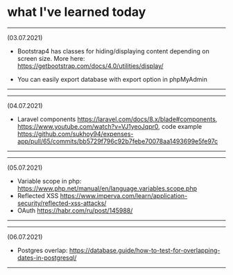 # what I've learned today

--------------------------------------------------------------------------------------------------------------------------------------------------
(03.07.2021)

* Bootstrap4 has classes for hiding/displaying content depending on screen size.
More here: https://getbootstrap.com/docs/4.0/utilities/display/

* You can easily export database with export option in phpMyAdmin

---------------------------------------------------------------------------------------------------------------------------------------------------

---------------------------------------------------------------------------------------------------------------------------------------------------
(04.07.2021)

* Laravel components https://laravel.com/docs/8.x/blade#components, https://www.youtube.com/watch?v=VJ1yeoJqpr0, code example https://github.com/sukhoy94/expenses-app/pull/65/commits/bb5729f796c92b7febe70078aa1493699e5fe97c

----------------------------------------------------------------------------------------------------------------------------------------------------

---------------------------------------------------------------------------------------------------------------------------------------------------
(05.07.2021)

* Variable scope in php: https://www.php.net/manual/en/language.variables.scope.php
* Reflected XSS https://www.imperva.com/learn/application-security/reflected-xss-attacks/
* OAuth https://habr.com/ru/post/145988/

----------------------------------------------------------------------------------------------------------------------------------------------------

---------------------------------------------------------------------------------------------------------------------------------------------------
(06.07.2021)

* Postgres overlap: https://database.guide/how-to-test-for-overlapping-dates-in-postgresql/
----------------------------------------------------------------------------------------------------------------------------------------------------

